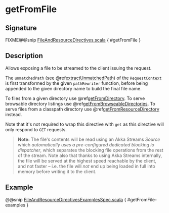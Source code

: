 <a id="getfromfile"></a>
# getFromFile

## Signature

FIXME@@snip [FileAndResourceDirectives.scala](../../../../../../../../../akka-http/src/main/scala/akka/http/scaladsl/server/directives/FileAndResourceDirectives.scala) { #getFromFile }

## Description

Allows exposing a file to be streamed to the client issuing the request.

The `unmatchedPath` (see @ref[extractUnmatchedPath](../basic-directives/extractUnmatchedPath.md#extractunmatchedpath)) of the `RequestContext` is first transformed by
the given `pathRewriter` function, before being appended to the given directory name to build the final file name.

To files from a given directory use @ref[getFromDirectory](getFromDirectory.md#getfromdirectory).
To serve browsable directory listings use @ref[getFromBrowseableDirectories](getFromBrowseableDirectories.md#getfrombrowseabledirectories).
To serve files from a classpath directory use @ref[getFromResourceDirectory](getFromResourceDirectory.md#getfromresourcedirectory) instead.

Note that it's not required to wrap this directive with `get` as this directive will only respond to `GET` requests.

> **Note:**
The file's contents will be read using an Akka Streams *Source* which *automatically uses
a pre-configured dedicated blocking io dispatcher*, which separates the blocking file operations from the rest of the stream.
Note also that thanks to using Akka Streams internally, the file will be served at the highest speed reachable by
the client, and not faster – i.e. the file will *not* end up being loaded in full into memory before writing it to
the client.

## Example

@@snip [FileAndResourceDirectivesExamplesSpec.scala](../../../../../../../test/scala/docs/http/scaladsl/server/directives/FileAndResourceDirectivesExamplesSpec.scala) { #getFromFile-examples }